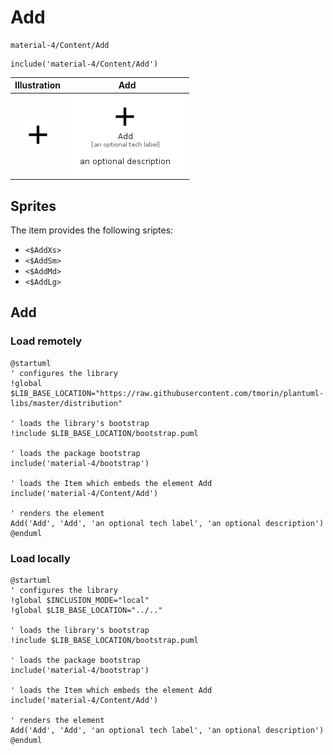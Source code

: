 # Add


```text
material-4/Content/Add
```

```text
include('material-4/Content/Add')
```



| Illustration | Add |
| :---: | :---: |
| ![illustration for Illustration](../../material-4/Content/Add.png) | ![illustration for Add](../../material-4/Content/Add.Local.png) |



## Sprites
The item provides the following sriptes:

- `<$AddXs>`
- `<$AddSm>`
- `<$AddMd>`
- `<$AddLg>`





## Add

### Load remotely
```plantuml
@startuml
' configures the library
!global $LIB_BASE_LOCATION="https://raw.githubusercontent.com/tmorin/plantuml-libs/master/distribution"

' loads the library's bootstrap
!include $LIB_BASE_LOCATION/bootstrap.puml

' loads the package bootstrap
include('material-4/bootstrap')

' loads the Item which embeds the element Add
include('material-4/Content/Add')

' renders the element
Add('Add', 'Add', 'an optional tech label', 'an optional description')
@enduml
```

### Load locally
```plantuml
@startuml
' configures the library
!global $INCLUSION_MODE="local"
!global $LIB_BASE_LOCATION="../.."

' loads the library's bootstrap
!include $LIB_BASE_LOCATION/bootstrap.puml

' loads the package bootstrap
include('material-4/bootstrap')

' loads the Item which embeds the element Add
include('material-4/Content/Add')

' renders the element
Add('Add', 'Add', 'an optional tech label', 'an optional description')
@enduml
```

